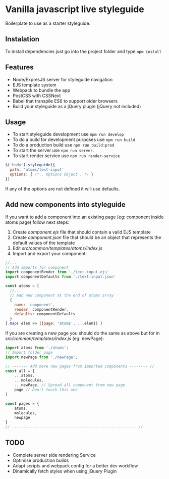 # Vanilla javascript live styleguide #
Boilerplate to use as a starter styleguide.

## Instalation ##
To install dependencies just go into the project folder and type `npm install`

## Features ##
- Node/ExpresJS server for styleguide navigation
- EJS template system
- Webpack to bundle the app
- PostCSS with CSSNext
- Babel that transpile ES6 to support older browsers 
- Build your styleguide as a jQuery plugin (jQuery not included)

## Usage ##
- To start styleguide development use `npm run develop`
- To do a build for development purposes use `npm run build`
- To do a production build use `npm run build:prod`
- To start the server use `npm run server`. 
- To start render service use `npm run render-service`

```js
$('body').styleguide({
  path: 'atoms/text-input'
  options: { /*.. Options Object ..*/ }
})
```
If any of the options are not defined it will use defaults.

## Add new components into styleguide ##
If you want to add a component into an existing page (eg: component inside atoms page) follow next steps:
1. Create *component.ejs* file that should contain a valid EJS template
2. Create *component.json* file that should be an object that represents the default values of the template
3. Edit *src/common/templates/atoms/index.js*
4. Import and export your component:
```js
//...
// Add imports for component
import componentRender from './text-input.ejs'
import componentDefaults from './text-input.json'

const atoms = [
  //...
  // Add new component at the end of atoms array
  {
    name: 'component',
    render: componentRender,
    defaults: componentDefaults
  }
].map( elem => ({page: 'atoms', ...elem}) )
```
If you are creating a new page you should do the same as above but for in *src/common/templates/index.js* (eg: newPage):
```js
import atoms from './atoms';
// Import folder page
import newPage from './newPage';

// ------- Add here new pages from imported components -------- //
const all = [
    ...atoms,
    ...molecules,
    ...newPage, // Spread all component from new page
    page // Don't touch this one
]

const pages = {
    atoms,
    molecules,
    newpage
}
// ------------------------------------------------------- //
```

## TODO ##
- Complete server side rendering Service
- Optimise production builds
- Adapt scripts and webpack config for a better dev workflow
- Dinamically fetch styles when using jQuery Plugin
